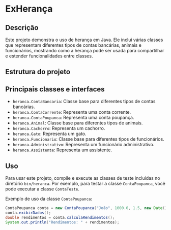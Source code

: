 # ExHerança

## Descrição
Este projeto demonstra o uso de herança em Java. Ele inclui várias classes que representam diferentes tipos de contas bancárias, animais e funcionários, mostrando como a herança pode ser usada para compartilhar e estender funcionalidades entre classes.

## Estrutura do projeto

## Principais classes e interfaces
- `heranca.ContaBancaria`: Classe base para diferentes tipos de contas bancárias.
- `heranca.ContaCorrente`: Representa uma conta corrente.
- `heranca.ContaPoupanca`: Representa uma conta poupança.
- `heranca.Animal`: Classe base para diferentes tipos de animais.
- `heranca.Cachorro`: Representa um cachorro.
- `heranca.Gato`: Representa um gato.
- `heranca.Funcionario`: Classe base para diferentes tipos de funcionários.
- `heranca.Administrativo`: Representa um funcionário administrativo.
- `heranca.Assistente`: Representa um assistente.

## Uso
Para usar este projeto, compile e execute as classes de teste incluídas no diretório `bin/heranca`. Por exemplo, para testar a classe `ContaPoupanca`, você pode executar a classe `ContaTeste`.

Exemplo de uso da classe `ContaPoupanca`:
```java
ContaPoupanca conta = new ContaPoupanca("João", 1000.0, 1.5, new Date());
conta.exibirDados();
double rendimentos = conta.calculaRendimentos();
System.out.println("Rendimentos: " + rendimentos);

